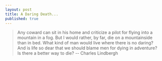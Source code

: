 ```yaml
---
layout: post
title: A Daring Death...
published: true
---
```



>Any coward can sit in his home and
>criticize a pilot for flying into a
>mountain in a fog. But I would rather,
>by far, die on a mountainside than in
>bed. What kind of man would live where
>there is no daring? And is life so dear
>that we should blame men for dying in
>adventure? Is there a better way to
>die?
>-- Charles Lindbergh
